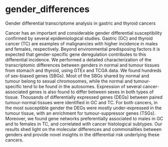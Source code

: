 # gender_differences
Gender differential transcriptome analysis in gastric and thyroid cancers

Cancer has an important and considerable gender differential susceptibility confirmed by several epidemiological studies. Gastric (GC) and thyroid cancer (TC) are examples of malignancies with higher incidence in males and females, respectively. Beyond environmental predisposing factors it is expected that gender-specific gene deregulation contributes to this differential incidence. We performed a detailed characterization of the transcriptomic differences between genders in normal and tumour tissues from stomach and thyroid, using GTEx and TCGA data. We found hundreds of sex-biased genes (SBGs). Most of the SBGs shared by normal and tumour belong to sexual chromosomes, while the normal and tumour-specific tend to be found in the autosomes. Expression of several cancer-associated genes is also found to differ between sexes in both types of tissue. Thousands of differentially expressed genes (DEGs) between paired tumour-normal tissues were identified in GC and TC. For both cancers, in the most susceptible gender the DEGs were mostly under-expressed in the tumour tissue, with an enrichment for tumour-suppressor genes (TSGs). Moreover, we found gene networks preferentially associated to males in GC and to females in TC, and correlated with cancer histological subtypes. Our results shed light on the molecular differences and commonalities between genders and provide novel insights in the differential risk underlying these cancers.
